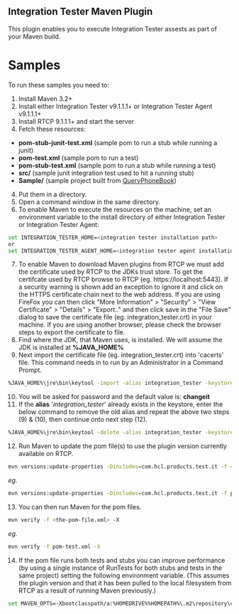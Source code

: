 ## Integration Tester Maven Plugin
This plugin enables you to execute Integration Tester assests as part of your Maven build.
# Samples
To run these samples you need to:
1. Install Maven 3.2+
2. Install either Integration Tester v9.1.1.1+ or Integration Tester Agent v9.1.1.1+
3. Install RTCP 9.1.1.1+ and start the server
4. Fetch these resources:
* __pom-stub-junit-test.xml__ (sample pom to run a stub while running a junit)
* __pom-test.xml__ (sample pom to run a test)
* __pom-stub-test.xml__ (sample pom to run a stub while running a test)
* __src/__ (sample junit integration test used to hit a running stub)
* __Sample/__  (sample project built from [QueryPhoneBook](https://developer.ibm.com/testing/docs/starter-editions/ibm-rational-integration-tester-starter-edition/rit-se-article-1-creating-and-running-a-test/))
4. Put them in a directory.
5. Open a command window in the same directory.
6. To enable Maven to execute the resources on the machine, set an environment variable to the install directory of either Integration Tester or Integration Tester Agent:
```sh
set INTEGRATION_TESTER_HOME=<integration tester installation path>
or
set INTEGRATION_TESTER_AGENT_HOME=<integration tester agent installation path>
```
7. To enable Maven to download Maven plugins from RTCP we must add the certificate used by RTCP to the JDKs trust store. To get the certifcate used by RTCP browse to RTCP (eg. https://localhost:5443). If a security warning is shown add an exception to ignore it and click on the HTTPS certificate chain next to the web address. If you are using FireFox you can then click "More Information" > "Security" > "View Certificate" > "Details" > "Export.." and then click save in the "File Save" dialog to save the certificate file (eg. integration_tester.crt) in your machine. If you are using another browser, please check the browser steps to export the certificate to file.
8. Find where the JDK, that Maven uses, is installed. We will assume the JDK is installed at __%JAVA_HOME%__
9. Next import the certificate file (eg. integration_tester.crt) into 'cacerts' file. This command needs in to run by an Administrator in a Command Prompt.
```sh
%JAVA_HOME%\jre\bin\keytool -import -alias integration_tester -keystore %JAVA_HOME%\jre\lib\security\cacert -file integration_tester.crt
```
10. You will be asked for password and the default value is: __changeit__
11. If the __alias__ '_integration_tester_' already exists in the keystore, enter the below command to remove the old alias and repeat the above two steps (9) & (10), then continue onto next step (12).
```sh
%JAVA_HOME%\jre\bin\keytool -delete -alias integration_tester -keystore %JAVA_HOME%\jre\lib\security\cacert
```
12. Run Maven to update the pom file(s) to use the plugin version currently available on RTCP.
```sh
mvn versions:update-properties -Dincludes=com.hcl.products.test.it -f <POM_FILE>
```
_eg._
```sh
mvn versions:update-properties -Dincludes=com.hcl.products.test.it -f pom-test.xml
```
13. You can then run Maven for the pom files.
```sh
mvn verify -f <the-pom-file.xml> -X
```
_eg._
```sh
mvn verify -f pom-test.xml -X
```
14. If the pom file runs both tests and stubs you can improve performance (by using a single instance of RunTests for both stubs and tests in the same project) setting the following environment variable. (This assumes the plugin version and that it has been pulled to the local filesystem from RTCP as a result of running Maven previously.)
```sh
set MAVEN_OPTS=-Xbootclasspath/a:%HOMEDRIVE%%HOMEPATH%\.m2\repository\com\hcl\products\test\it\it-comms\1.911.1\it-comms-1.911.1.jar
```
